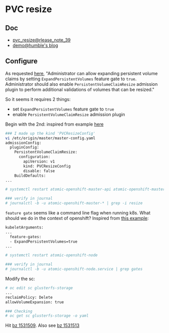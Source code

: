 # PVC resize

## Doc

* [pvc_resize@rlease_note_39](https://docs.openshift.com/container-platform/3.9/release_notes/ocp_3_9_release_notes.html#ocp-39-pv-resize)
* [demo@humble's blog](https://www.humblec.com/glusterfs-dynamic-provisioner-online-resizing-of-glusterfs-pvs-in-kubernetes-v-1-8/)

## Configure

As requested [here](https://kubernetes.io/docs/concepts/storage/persistent-volumes/#expanding-persistent-volumes-claims),
"Administrator can allow expanding persistent volume claims by setting `ExpandPersistentVolumes` feature gate to `true`.
Administrator should also enable `PersistentVolumeClaimResize` admission plugin to perform additional validations of volumes that can be resized."

So it seems it requires 2 things:

* set `ExpandPersistentVolumes` feature gate to `true`
* enable `PersistentVolumeClaimResize` admission plugin

Begin with the 2nd: inspired from example [here](https://docs.openshift.com/container-platform/3.9/architecture/additional_concepts/admission_controllers.html#admission-controllers-general-admission-rules)

```sh
### I made up the kind 'PVCResizeConfig'
vi /etc/origin/master/master-config.yaml
admissionConfig:
  pluginConfig:
    PersistentVolumeClaimResize:
      configuration:
        apiVersion: v1
        kind: PVCResizeConfig
        disable: false
    BuildDefaults:
...

# systemctl restart atomic-openshift-master-api atomic-openshift-master-controllers

### verify in journal
# journalctl -b -u atomic-openshift-master-* | grep -i resize
```


`feature gate` seems like a command line flag when running k8s. What should we do in the
context of openshift? Inspired from [this example](https://blog.openshift.com/how-to-use-gpus-in-openshift-3-6-still-alpha/):

```sh
kubeletArguments:
...
  feature-gates:
  - ExpandPersistentVolumes=true
...

# systemctl restart atomic-openshift-node

### verify in journal
# journalctl -b -u atomic-openshift-node.service | grep gates
```

Modify the sc:

```sh
# oc edit sc glusterfs-storage
...
reclaimPolicy: Delete
allowVolumeExpansion: true

### Checking
# oc get sc glusterfs-storage -o yaml
```

Hit [bz 1531509](https://bugzilla.redhat.com/show_bug.cgi?id=1531509). Also see [bz 1531513](https://bugzilla.redhat.com/show_bug.cgi?id=1531513)
